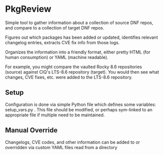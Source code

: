 # PkgReview

Simple tool to gather information about a collection of source DNF repos, and compare to a collection of target DNF repos.

Figures out which packages has been added or updated, identifies relevant changelog entries, extracts CVE fix info from those logs.

Organizes the information into a friendly format, either pretty HTML (for human consumption) or YAML (machine readable).

For example, you might compare the vaulted Rocky 8.6 repositories (source) against CIQ's LTS-8.6 repository (target).  You would then see what changes, CVE fixes, etc. were added to the LTS-8.6 repository.

## Setup

Configuration is done via simple Python file which defines some variables:  setup_vars.py .  This file should be modified, or perhaps sym-linked to an appropriate file if multiple need to be maintained.


## Manual Override

Changelogs, CVE codes, and other information can be added to or overridden via custom YAML files read from a directory

